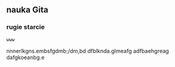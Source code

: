## nauka Gita

### rugie starcie

```
www
```
nnnerlkgns.embsfgdmb;/dm,bd
dfblknda.glmeafg
adfbaehgreag
dafgkoeanbg.e
